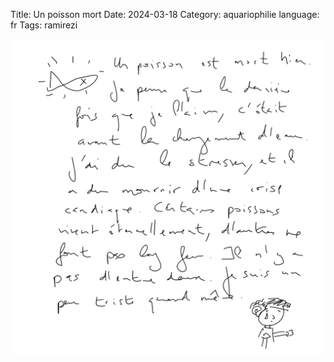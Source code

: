 Title: Un poisson mort
Date: 2024-03-18
Category: aquariophilie
language: fr
Tags: ramirezi

![texte à la main](../images/poisson_mort.png)